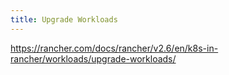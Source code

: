 ```yaml
---
title: Upgrade Workloads
---
```


https://rancher.com/docs/rancher/v2.6/en/k8s-in-rancher/workloads/upgrade-workloads/